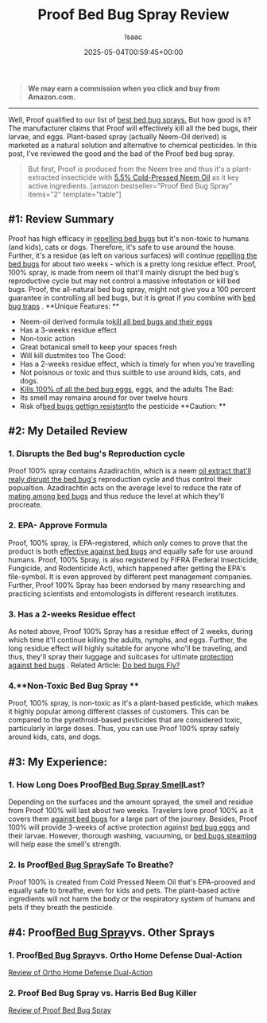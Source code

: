 ﻿---
author: Isaac
layout: post
title: Proof Bed Bug Spray Review
date: '2025-05-04T00:59:45+00:00'
categories:
- Bed Bugs
- Product Reviews
tags: []
slug: /proof-bed-bug-spray-review/
lastmod: 2025-05-07T12:21:28+03:00
---
> **We may earn a commission when you click and buy from Amazon.com.**
>

---
Well, Proof qualified to our list of
[best bed bug sprays.](https://pestpolicy.com/best-bed-bug-spray/)
But how good is it?
The manufacturer claims that Proof will effectively kill all the bed bugs, their larvae, and eggs.
Plant-based spray (actually Neem-Oil derived) is marketed as a natural solution and alternative to chemical pesticides.
In this post, I've reviewed the good and the bad of the Proof bed bug spray.
> But first, Proof is produced from the Neem tree and thus it's a plant-extracted insecticide with
> [5.5% Cold-Pressed Neem Oil](https://tigerprints.clemson.edu/cgi/viewcontent.cgi?referer=&httpsredir=1&article=2467&context=all_dissertations)
> as it key active ingredients.
[amazon bestseller="Proof Bed Bug Spray" items="2" template="table"]
## #1: Review Summary
Proof has high efficacy in
[repelling bed bugs](https://pestpolicy.com/scabies-vs-bed-bugs/)
but it's non-toxic to humans (and kids), cats or dogs. Therefore, it's safe to use around the house.
Further, it's a residue (as left on various surfaces) will continue
[repelling the bed bugs](https://pestpolicy.com/what-does-bed-bug-poop-look-like/)
for about two weeks - which is a pretty long residue effect.
Proof, 100% spray, is made from neem oil that'll mainly disrupt the bed bug's reproductive cycle but may not control a massive infestation or kill bed bugs.
Proof, the all-natural bed bug spray, might not give you a 100 percent guarantee in controlling all bed bugs, but it is great if you combine with
[bed bug traps](https://pestpolicy.com/best-bed-bug-traps/)
.
**Unique Features: **
- Neem-oil derived formula to[kill all bed bugs and their eggs](https://pestpolicy.com/how-to-kill-bed-bug-eggs/)
- Has a 3-weeks residue effect
- Non-toxic action
- Great botanical smell to keep your spaces fresh
- Will kill dustmites too
The Good:
- Has a 2-weeks residue effect, which is timely for when you're travelling
- Not poisnous or toxic and thus suitble to use around kids, cats, and dogs.
- [Kills 100% of all the bed bug eggs](https://pestpolicy.com/does-ammonia-kill-bed-bugs/), eggs, and the adults
The Bad:
- Its smell may remaina around for over twelve hours
- Risk of[bed bugs gettign resistsnt](https://pestpolicy.com/are-bed-bug-eggs-hard-or-soft/)to the pesticide
**Caution: **
## #2: My Detailed Review
### 1. Disrupts the Bed bug's Reproduction cycle
Proof 100% spray contains Azadirachtin, which is a neem
[oil extract that'll realy disrupt the bed bug's](https://pestpolicy.com/does-lavender-kill-bed-bugs/)
reproduction cycle and thus control their popualtion.
Azadirachtin acts on the average level to reduce the rate of
[mating among bed bugs](https://pestpolicy.com/what-causes-bed-bugs/)
and thus reduce the level at which they'll procreate.
### 2. EPA- Approve Formula
Proof, 100% spray, is EPA-registered, which only comes to prove that the product is both
[effective against bed bugs](https://pestpolicy.com/does-bleach-kill-bed-bugs/)
and equally safe for use around humans.
Proof, 100% Spray, is also registered by FIFRA (Federal Insecticide, Fungicide, and Rodenticide Act), which happened after getting the EPA's file-symbol. It is even approved by different pest management companies.
Further, Proof 100% Spray has been endorsed by many researching and practicing scientists and entomologists in different research institutes.
### 3. Has a 2-weeks Residue effect
As noted above, Proof 100% Spray has a residue effect of 2 weeks, during which time it'll continue killing the adults, nymphs, and eggs.
Further, the long residue effect will highly suitable for anyone who'll be traveling, and thus, they'll spray their luggage and suitcases for ultimate
[protection against bed bugs](https://pestpolicy.com/bed-bugs-vs-mites/)
.
Related Article:
[Do bed bugs Fly?](https://pestpolicy.com/do-bed-bugs-fly/)
### 4.**Non-Toxic Bed Bug Spray **
Proof, 100% spray, is non-toxic as it's a plant-based pesticide, which makes it highly popular among different classes of customers.
This can be compared to the pyrethroid-based pesticides that are considered toxic, particularly in large doses. Thus, you can use Proof 100% spray safely around kids, cats, and dogs.
## #3: My Experience:
### 1. How Long Does Proof[Bed Bug Spray Smell](https://pestpolicy.com/what-do-bed-bugs-smell-like/)Last?
Depending on the surfaces and the amount sprayed, the smell and residue from Proof 100% will last about two weeks. Travelers love proof 100% as it covers them
[against bed bugs](https://pestpolicy.com/dead-bed-bugs/)
for a large part of the journey.
Besides, Proof 100% will provide 3-weeks of active protection against
[bed bug eggs](https://pestpolicy.com/bed-bug-eggs/)
and their larvae. However, thorough washing, vacuuming, or
[bed bugs steaming](https://pestpolicy.com/best-bed-bug-steamer/)
will help ease the smell's strength.
### 2. Is Proof[Bed Bug Spray](https://pestpolicy.com/best-bed-bug-spray/)Safe To Breathe?
Proof 100% is created from Cold Pressed Neem Oil that's EPA-prooved and equally safe to breathe, even for kids and pets.
The plant-based active ingredients will not harm the body or the respiratory system of humans and pets if they breath the pesticide.
## #4: Proof[Bed Bug Spray](https://pestpolicy.com/bedlam-plus-bed-bug-spray-review/)vs. Other Sprays
### 1. Proof[Bed Bug Spray](https://pestpolicy.com/does-lysol-kill-bed-bugs/)vs. Ortho Home Defense Dual-Action
[Review of Ortho Home Defense Dual-Action](https://pestpolicy.com/ortho-home-defense-dual-action-bed-bug-killer-review/)
### 2. Proof Bed Bug Spray vs. Harris Bed Bug Killer
[Review of Proof Bed Bug Spray](https://pestpolicy.com/proof-bed-bug-spray-review/)
